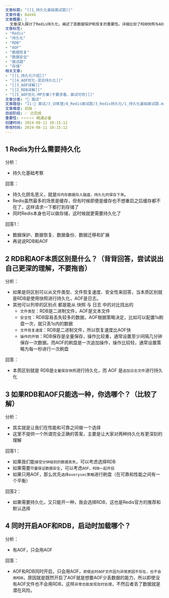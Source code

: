 ```yaml
---
文章标题: "[[1_持久化基础面试题]]" 
文章作者: Dakkk
文章概要: |
  文章深入探讨了Redis持久化，阐述了其数据保护和恢复的重要性。详细比较了RDB快照与AOF日志的本质区别、安全性和性能权衡。最后指出同时开启RDB和AOF时，Redis启动将优先加载AOF文件。
文章标签:
- "Redis"
- "持久化"
- "RDB"
- "AOF"
- "数据恢复"
- "数据安全"
- "面试题"
- "存储"
相关文章:
- "[[1_持久化介绍]]"
- "[[4_AOF优化-混合持久化]]"
- "[[3_AOF详解]]"
- "[[2_RDB详解]]"
- "[[5_AOF优化-MP方案(不要求看，面试可吹)]]"
文章分类: "🎉 面试"
文章路径: "11-🎉 面试/3_训练营/8_Redis面试题/3_Redis持久化/1_持久化基础面试题.md"
文章难度: 初级 💧
目前阶段: ✅ 已完成
重要性: ⭐⭐⭐⭐⭐ 精通必备
创建时间: 2024-08-11 18:15:12
修改时间: 2024-08-11 18:15:12
---
```


## 1 Redis为什么需要持久化

分析：
- 持久化基础考察

回答：
- 持久化顾名思义，就是`将内存数据存入磁盘，持久化的保存下来`。
- Redis虽然最多的场景是缓存，但有时候即便是缓存也不想重启之后缓存都不在了，这样请求一下都打到存储了
- 同时Redis本身也可以做存储，这时候就更需要持久化了

回答1：
- 数据保护、数据恢复、数据备份、数据迁移和扩展
- 再说说RDB和AOF

## 2 RDB和AOF本质区别是什么？（背背回答，尝试说出自己更深的理解，不要拖沓）

分析：
- 如果是将区别可以从文件类型、文件恢复速度、安全性来回答，当本质区别就是RDB是使用快照进行持久化，AOF是日志。
- 其他可以列举的区别点 都是能从 快照 与 日志 中的对比找出的
	- `文件类型`：RDB是二进制文件，AOF是文本文件
	- `安全性`：RDB容易丢失较多的数据，AOF根据策略决定，比如可以配置1s刷盘一次，就只丢1s内的数据
	- `文件恢复速度`：RDB是二进制文件，所以恢复速度比AOF快
	- `操作的开销`：RDB保存是全量保存，操作比较重，通常设置至少间隔几分钟保存一次数据。而AOF的刷盘是一次追加操作，操作比较轻，通常设置策略为每一秒进行一次刷盘

回答：
- 本质区别就是 RDB是`全量保存快照`进行持久化，而 AOF 是`追加日志文件`进行持久化

## 3 如果RDB和AOF只能选一种，你选哪个？（比较了解）

分析：
- 其实就是让我们在性能和可靠之间做一个选择
- 这里不提供一个所谓完全正确的答案，主要是让大家对两种持久化有更深刻的理解

回答1：
- 如果我们能`接受分钟级别的数据丢失`，可以考虑选择RDB
- 如果需要`尽量保证数据安全`，可以考虑`AOF、RDB一起开启`
- 如果只用AOF，那么优先`选择everysec策略`进行刷盘（在可靠和性能之间有一个平衡）

回答2：
- 如果需要持久化，又只能开一种，我会选择RDB，这也是Redis官方的推荐和默认选择
## 4 同时开启AOF和RDB，启动时加载哪个？

分析：
- 有AOF，只会用AOF

回答：
- AOF和RDB同时开启，只会用AOF，`即使此时AOF文件因为异常原因不存在，也不会用RDB`，原因就是既然开启了AOF就是想要AOF少丢数据的能力，所以即使没有AOF文件也不会用RDB，这样`异常也能发现及时处理`，不然后者丢了数据就是潜在风险。
